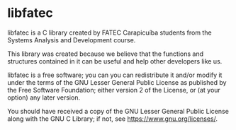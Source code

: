 # libfatec

libfatec is a C library created by FATEC Carapicuíba students from the Systems Analysis and Development course.

This library was created because we believe that the functions and structures contained in it can be useful and help other developers like us.
 
libfatec is a free software; you can you can redistribute it and/or
modify it under the terms of the GNU Lesser General Public
License as published by the Free Software Foundation; either
version 2 of the License, or (at your option) any later version.

You should have received a copy of the GNU Lesser General Public
License along with the GNU C Library; if not, see
<https://www.gnu.org/licenses/>.
